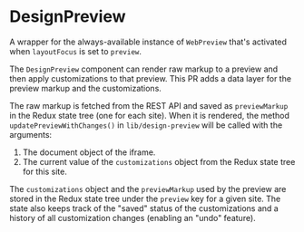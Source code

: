 # DesignPreview

A wrapper for the always-available instance of `WebPreview` that's activated when `layoutFocus` is set to `preview`.

The `DesignPreview` component can render raw markup to a preview and then apply customizations to that preview. This PR adds a data layer for the preview markup and the customizations.

The raw markup is fetched from the REST API and saved as `previewMarkup` in the Redux state tree (one for each site). When it is rendered, the method `updatePreviewWithChanges()` in `lib/design-preview` will be called with the arguments:

1. The document object of the iframe.
2. The current value of the `customizations` object from the Redux state tree for this site.

The `customizations` object and the `previewMarkup` used by the preview are stored in the Redux state tree under the `preview` key for a given site. The state also keeps track of the "saved" status of the customizations and a history of all customization changes (enabling an "undo" feature).
